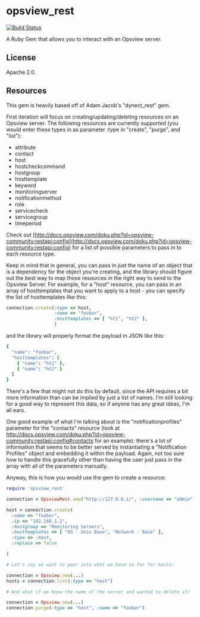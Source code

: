 # opsview_rest
[![Build Status](https://travis-ci.org/cparedes/opsview_rest?branch=master)](https://travis-ci.org/cparedes/opsview_rest)

A Ruby Gem that allows you to interact with an Opsview server.

## License

Apache 2.0.

## Resources

This gem is heavily based off of Adam Jacob's "dynect_rest" gem.

First iteration will focus on creating/updating/deleting resources on an
Opsview server.  The following resources are currently supported (you would
enter these types in as parameter :type in "create", "purge", and "list"):

* attribute
* contact
* host
* hostcheckcommand
* hostgroup
* hosttemplate
* keyword
* monitoringserver
* notificationmethod
* role
* servicecheck
* servicegroup
* timeperiod

Check out [http://docs.opsview.com/doku.php?id=opsview-community:restapi:config](http://docs.opsview.com/doku.php?id=opsview-community:restapi:config)
for a list of possible parameters to pass in to each resource type.

Keep in mind that in general, you can pass in just the name of an object that
is a dependency for the object you're creating, and the library should figure
out the best way to map those resources in the right way to send to the Opsview
Server.  For example, for a "host" resource, you can pass in an array of
hosttemplates that you want to apply to a host - you can specify the list of
hosttemplates like this:

```ruby
connection.create(:type => host,
                  :name => "foobar",
                  :hosttemplates => [ "ht1", "ht2" ],
                  )
```

and the library will properly format the payload in JSON like this:

```ruby
{
  "name": "foobar",
  "hosttemplates": [
    { "name": "ht1" },
    { "name": "ht2" }
  ]
}
```

There's a few that might not do this by default, since the API requires a bit
more information than can be implied by just a list of names.  I'm still
looking for a good way to represent this data, so if anyone has any great
ideas, I'm all ears.

One good example of what I'm talking about is the "notificationprofiles"
parameter for the "contacts" resource (look at
http://docs.opsview.com/doku.php?id=opsview-community:restapi:config#contacts
for an example): there's a lot of information that seems to be better served by
instantiating a "Notification Profiles" object and embedding it within the
payload.  Again, not too sure how to handle this gracefully other than having
the user just pass in the array with all of the parameters manually.

Anyway, this is how you would use the gem to create a resource:

```ruby
require 'opsview_rest'

connection = OpsviewRest.new("http://127.0.0.1/", :username => "admin", :password => "initial")

host = connection.create(
  :name => "foobar",
  :ip => "192.168.1.2",
  :hostgroup => "Monitoring Servers",
  :hosttemplates => [ "OS - Unix Base", "Network - Base" ],
  :type => :host,
  :replace => false

)

# Let's say we want to peer into what we have so far for hosts:

connection = Opsview.new(...)
hosts = connection.list(:type => "host")

# And what if we knew the name of the server and wanted to delete it?

connection = Opsview.new(...)
connection.purge(:type => "host", :name => "foobar")
```